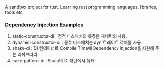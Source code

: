 A sandbox project for rust. Learning rust programming languages, libraries, tools etc.

### Dependency Injection Examples

1. static-constructor-di : 정적 디스패치의 특징은 제네릭의 사용.
2. dynamic-constructor-di : 동적 디스패치는 dyn 트레이트 객체를 사용.
3. shaku-di : DI 컨테이너로 Compile Time에 Dependency Injection을 지원해 주는 라이브러리.
4. cake-pattern-di : Scala의 DI 패턴에서 유래


